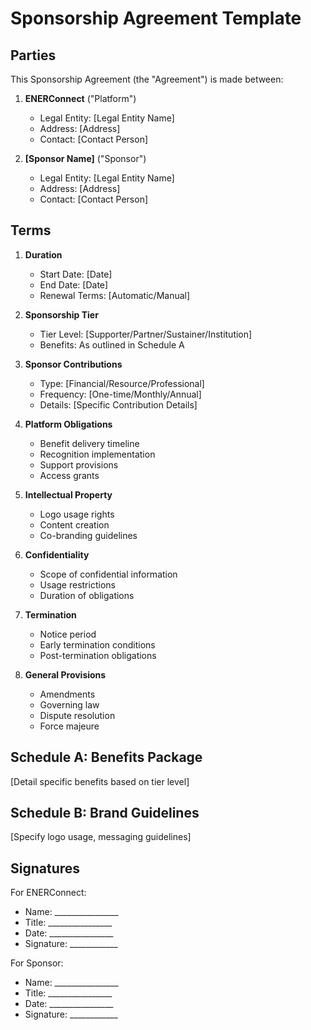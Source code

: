 # Sponsorship Agreement Template

## Parties

This Sponsorship Agreement (the "Agreement") is made between:

1. **ENERConnect** ("Platform")
   - Legal Entity: [Legal Entity Name]
   - Address: [Address]
   - Contact: [Contact Person]

2. **[Sponsor Name]** ("Sponsor")
   - Legal Entity: [Legal Entity Name]
   - Address: [Address]
   - Contact: [Contact Person]

## Terms

1. **Duration**
   - Start Date: [Date]
   - End Date: [Date]
   - Renewal Terms: [Automatic/Manual]

2. **Sponsorship Tier**
   - Tier Level: [Supporter/Partner/Sustainer/Institution]
   - Benefits: As outlined in Schedule A

3. **Sponsor Contributions**
   - Type: [Financial/Resource/Professional]
   - Frequency: [One-time/Monthly/Annual]
   - Details: [Specific Contribution Details]

4. **Platform Obligations**
   - Benefit delivery timeline
   - Recognition implementation
   - Support provisions
   - Access grants

5. **Intellectual Property**
   - Logo usage rights
   - Content creation
   - Co-branding guidelines

6. **Confidentiality**
   - Scope of confidential information
   - Usage restrictions
   - Duration of obligations

7. **Termination**
   - Notice period
   - Early termination conditions
   - Post-termination obligations

8. **General Provisions**
   - Amendments
   - Governing law
   - Dispute resolution
   - Force majeure

## Schedule A: Benefits Package

[Detail specific benefits based on tier level]

## Schedule B: Brand Guidelines

[Specify logo usage, messaging guidelines]

## Signatures

For ENERConnect:
- Name: ________________
- Title: ________________
- Date: ________________
- Signature: ____________

For Sponsor:
- Name: ________________
- Title: ________________
- Date: ________________
- Signature: ____________
